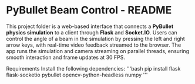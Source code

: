 # PyBullet Beam Control - README

This project folder is a web-based interface that connects a **PyBullet physics simulation** to a client through **Flask** and **Socket.IO**. 
Users can control the angle of a beam in the simulation by pressing the left and right arrow keys, with real-time video feedback streamed to the browser. 
The app runs the simulation and camera streaming on parallel threads, ensuring smooth interaction and frame updates at 30 FPS.

Requirements
Install the following dependencies:
'''bash
pip install flask flask-socketio pybullet opencv-python-headless numpy
'''
